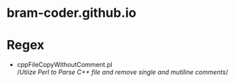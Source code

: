 # bram-coder.github.io



# Regex
- cppFileCopyWithoutComment.pl   
    /*Utiize Perl to Parse C++ file and remove single and mutiline comments*/

